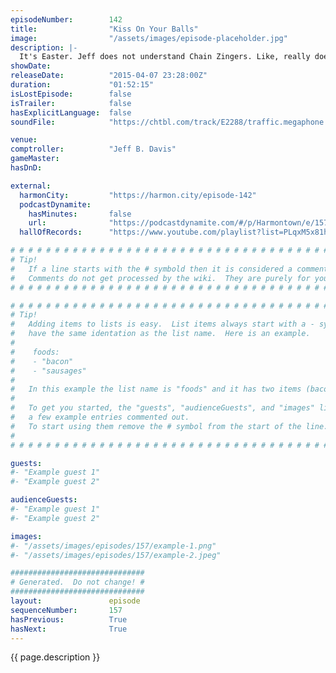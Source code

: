 ```yaml
---
episodeNumber:        142
title:                "Kiss On Your Balls"
image:                "/assets/images/episode-placeholder.jpg"
description: |-
  It's Easter. Jeff does not understand Chain Zingers. Like, really doesn't get it. Curtis Armstrong returns for Shadowrun and there is a lot of testicle play.
showDate:             
releaseDate:          "2015-04-07 23:28:00Z"
duration:             "01:52:15"
isLostEpisode:        false
isTrailer:            false
hasExplicitLanguage:  false
soundFile:            "https://chtbl.com/track/E2288/traffic.megaphone.fm/STA2645892210.mp3?updated=1562018428"

venue:                
comptroller:          "Jeff B. Davis"
gameMaster:           
hasDnD:               

external:
  harmonCity:         "https://harmon.city/episode-142"
  podcastDynamite:
    hasMinutes:       false
    url:              "https://podcastdynamite.com/#/p/Harmontown/e/157/142"
  hallOfRecords:      "https://www.youtube.com/playlist?list=PLqxM5x81hNOZVdVNXXgHml6kuRxXh6ZYl"

# # # # # # # # # # # # # # # # # # # # # # # # # # # # # # # # # # # # # # # # # # # # #
# Tip!
#   If a line starts with the # symbold then it is considered a comment.
#   Comments do not get processed by the wiki.  They are purely for your information.
# # # # # # # # # # # # # # # # # # # # # # # # # # # # # # # # # # # # # # # # # # # # #

# # # # # # # # # # # # # # # # # # # # # # # # # # # # # # # # # # # # # # # # # # # # #
# Tip!
#   Adding items to lists is easy.  List items always start with a - symbol and have
#   have the same identation as the list name.  Here is an example.
#
#    foods:
#    - "bacon"
#    - "sausages"
#
#   In this example the list name is "foods" and it has two items (bacon, and sausages).
#
#   To get you started, the "guests", "audienceGuests", and "images" lists below have
#   a few example entries commented out.
#   To start using them remove the # symbol from the start of the line.
#
# # # # # # # # # # # # # # # # # # # # # # # # # # # # # # # # # # # # # # # # # # # # #

guests:
#- "Example guest 1"
#- "Example guest 2"

audienceGuests:
#- "Example guest 1"
#- "Example guest 2"

images:
#- "/assets/images/episodes/157/example-1.png"
#- "/assets/images/episodes/157/example-2.jpeg"

##############################
# Generated.  Do not change! #
##############################
layout:               episode
sequenceNumber:       157
hasPrevious:          True
hasNext:              True
---
```


<!-- The episode description will be rendered here -->
{{ page.description }}

<!-- Add your content BELOW here -->
<!-- vvvvvvvvvvvvvvvvvvvvvvvvvvv -->




<!-- ^^^^^^^^^^^^^^^^^^^^^^^^^^^ -->
<!-- Add your content ABOVE here -->

<!-- The episode gallery will be rendered here -->